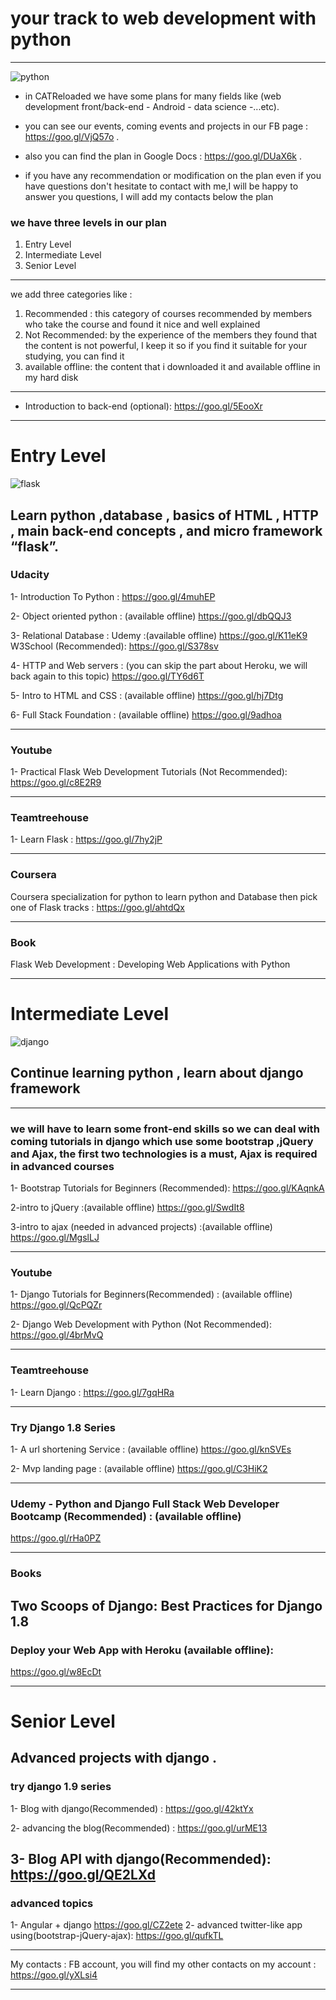 # your track to web development with python 
***

![python](http://miriamposner.com/classes/dh101f16/wp-content/uploads/sites/5/2016/11/Python_logo.png)
*  in CATReloaded we have some plans for many fields like (web development front/back-end - Android - data science -...etc).
* you can see our events, coming events and projects in our FB page : https://goo.gl/VjQ57o .
* also you can find the plan in Google Docs : https://goo.gl/DUaX6k .

* if you have any recommendation or modification on the plan even if you have questions don't hesitate to contact with me,I will be happy to answer you questions, I will add my contacts below the plan



### we have three levels in our plan
1. Entry Level
2. Intermediate Level
3. Senior Level
***

we add three categories like :
1. Recommended : this category of courses recommended by members who take the course and found it nice and well explained
2. Not Recommended: by the experience of the members they found that the content is not powerful, I keep it so if you find it suitable for your studying, you can find it 
3. available offline: the content that i downloaded it and available offline in my hard disk

***
* Introduction to back-end (optional):
https://goo.gl/5EooXr

***
# Entry Level
![flask](http://flask.pocoo.org/static/logo/flask.png)
## Learn python ,database , basics of HTML , HTTP , main back-end concepts , and micro framework “flask”.
 
### Udacity 
1- Introduction To Python :
https://goo.gl/4muhEP

2- Object oriented python  : (available offline)
https://goo.gl/dbQQJ3

3- Relational Database : 
Udemy :(available offline) https://goo.gl/K11eK9
W3School (Recommended): https://goo.gl/S378sv

4- HTTP and Web servers :
(you can skip the part about Heroku, we will back again to this topic)
https://goo.gl/TY6d6T

5- Intro to HTML and CSS : (available offline)
https://goo.gl/hj7Dtg

6- Full Stack Foundation : (available offline)
https://goo.gl/9adhoa

----------------------------------------------------------------------------------

### Youtube
1- Practical Flask Web Development Tutorials  (Not Recommended): 
https://goo.gl/c8E2R9

----------------------------------------------------------------------------------
### Teamtreehouse 
1- Learn Flask :
https://goo.gl/7hy2jP

----------------------------------------------------------------------------------
### Coursera 
Coursera specialization for python to learn python and Database then pick one of Flask tracks : 
https://goo.gl/ahtdQx

----------------------------------------------------------------------------------
### Book 
Flask Web Development : Developing Web Applications with Python 

***
# Intermediate Level
![django](https://i0.wp.com/edlibre.com/new/wp-content/uploads/2016/02/djangopony.jpg)

## Continue learning python , learn about django framework
----------------------------------------------------------------------------------
### we will have to  learn some front-end skills so we can deal with coming tutorials in django  which use some bootstrap ,jQuery and Ajax, the first two technologies is a must, Ajax is required in advanced courses
1- Bootstrap Tutorials for Beginners (Recommended):
https://goo.gl/KAqnkA

2-intro to jQuery :(available offline)
https://goo.gl/SwdIt8

3-intro to ajax (needed in advanced projects) :(available offline)
https://goo.gl/MgslLJ

----------------------------------------------------------------------------------
### Youtube
1- Django Tutorials for Beginners(Recommended) : (available offline)
https://goo.gl/QcPQZr

2- Django Web Development with Python (Not Recommended):
https://goo.gl/4brMvQ

----------------------------------------------------------------------------------
### Teamtreehouse 
1- Learn Django :
https://goo.gl/7gqHRa

----------------------------------------------------------------------------------
### Try Django 1.8 Series 
1- A url shortening Service : (available offline)
https://goo.gl/knSVEs

2- Mvp landing page : (available offline)
https://goo.gl/C3HiK2

----------------------------------------------------------------------------------
### Udemy - Python and Django Full Stack Web Developer Bootcamp (Recommended) : (available offline)
https://goo.gl/rHa0PZ

----------------------------------------------------------------------------------
### Books
Two Scoops of Django: Best Practices for Django 1.8 
----------------------------------------------------------------------------------
### Deploy your Web App with Heroku (available offline):
https://goo.gl/w8EcDt

***
# Senior Level
## Advanced projects with django .

### try django 1.9 series
1- Blog with django(Recommended) :
https://goo.gl/42ktYx

2- advancing the blog(Recommended) : 
https://goo.gl/urME13

3- Blog API with django(Recommended):
https://goo.gl/QE2LXd
----------------------------------------------------------------------------------
### advanced topics
1- Angular + django
https://goo.gl/CZ2ete
2- advanced twitter-like app using(bootstrap-jQuery-ajax):
https://goo.gl/qufkTL


***

My contacts : 
FB account, you will find my other contacts on my account : https://goo.gl/yXLsi4
***
